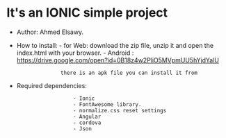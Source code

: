 # It's an IONIC simple project


- Author: Ahmed Elsawy.

- How to install:   - for Web: download the zip file, unzip it and open the index.html with your browser.
                    - Android : https://drive.google.com/open?id=0B18z4w2PliO5MVpmUU5hYjdYalU 

                    there is an apk file you can install it from 



- Required dependencies: 

                        - Ionic
                        - FontAwesome library. 
                        - normalize.css reset settings
                        - Angular
                        - cordova
                        - Json



    

